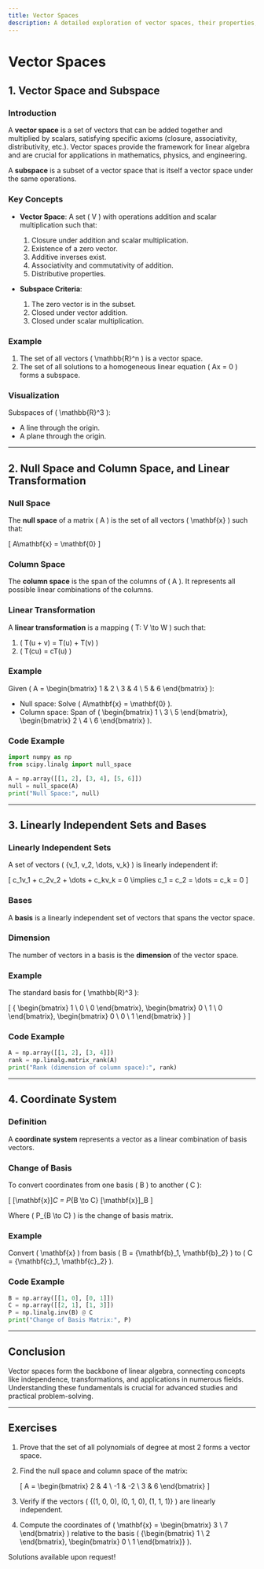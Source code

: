 ```yaml
---
title: Vector Spaces
description: A detailed exploration of vector spaces, their properties, and applications in linear algebra.
---
```


# Vector Spaces

## 1. Vector Space and Subspace

### Introduction
A **vector space** is a set of vectors that can be added together and multiplied by scalars, satisfying specific axioms (closure, associativity, distributivity, etc.). Vector spaces provide the framework for linear algebra and are crucial for applications in mathematics, physics, and engineering.

A **subspace** is a subset of a vector space that is itself a vector space under the same operations.

### Key Concepts

- **Vector Space**: A set \( V \) with operations addition and scalar multiplication such that:

  1. Closure under addition and scalar multiplication.
  2. Existence of a zero vector.
  3. Additive inverses exist.
  4. Associativity and commutativity of addition.
  5. Distributive properties.

- **Subspace Criteria**:

  1. The zero vector is in the subset.
  2. Closed under vector addition.
  3. Closed under scalar multiplication.

### Example
1. The set of all vectors \( \mathbb{R}^n \) is a vector space.
2. The set of all solutions to a homogeneous linear equation \( Ax = 0 \) forms a subspace.

### Visualization
Subspaces of \( \mathbb{R}^3 \):
- A line through the origin.
- A plane through the origin.

---

## 2. Null Space and Column Space, and Linear Transformation

### Null Space
The **null space** of a matrix \( A \) is the set of all vectors \( \mathbf{x} \) such that:

\[
A\mathbf{x} = \mathbf{0}
\]

### Column Space
The **column space** is the span of the columns of \( A \). It represents all possible linear combinations of the columns.

### Linear Transformation
A **linear transformation** is a mapping \( T: V \to W \) such that:

1. \( T(u + v) = T(u) + T(v) \)
2. \( T(cu) = cT(u) \)

### Example
Given \( A = \begin{bmatrix} 1 & 2 \\ 3 & 4 \\ 5 & 6 \end{bmatrix} \):

- Null space: Solve \( A\mathbf{x} = \mathbf{0} \).
- Column space: Span of \( \begin{bmatrix} 1 \\ 3 \\ 5 \end{bmatrix}, \begin{bmatrix} 2 \\ 4 \\ 6 \end{bmatrix} \).

### Code Example
```python
import numpy as np
from scipy.linalg import null_space

A = np.array([[1, 2], [3, 4], [5, 6]])
null = null_space(A)
print("Null Space:", null)
```

---

## 3. Linearly Independent Sets and Bases

### Linearly Independent Sets
A set of vectors \( \{v_1, v_2, \dots, v_k\} \) is linearly independent if:

\[
c_1v_1 + c_2v_2 + \dots + c_kv_k = 0 \implies c_1 = c_2 = \dots = c_k = 0
\]

### Bases
A **basis** is a linearly independent set of vectors that spans the vector space.

### Dimension
The number of vectors in a basis is the **dimension** of the vector space.

### Example
The standard basis for \( \mathbb{R}^3 \):

\[
\{ \begin{bmatrix} 1 \\ 0 \\ 0 \end{bmatrix}, \begin{bmatrix} 0 \\ 1 \\ 0 \end{bmatrix}, \begin{bmatrix} 0 \\ 0 \\ 1 \end{bmatrix} \}
\]

### Code Example
```python
A = np.array([[1, 2], [3, 4]])
rank = np.linalg.matrix_rank(A)
print("Rank (dimension of column space):", rank)
```

---

## 4. Coordinate System

### Definition
A **coordinate system** represents a vector as a linear combination of basis vectors.

### Change of Basis
To convert coordinates from one basis \( B \) to another \( C \):

\[
[\mathbf{x}]_C = P_{B \to C} [\mathbf{x}]_B
\]

Where \( P_{B \to C} \) is the change of basis matrix.

### Example
Convert \( \mathbf{x} \) from basis \( B = \{\mathbf{b}_1, \mathbf{b}_2\} \) to \( C = \{\mathbf{c}_1, \mathbf{c}_2\} \).

### Code Example
```python
B = np.array([[1, 0], [0, 1]])
C = np.array([[2, 1], [1, 3]])
P = np.linalg.inv(B) @ C
print("Change of Basis Matrix:", P)
```

---

## Conclusion
Vector spaces form the backbone of linear algebra, connecting concepts like independence, transformations, and applications in numerous fields. Understanding these fundamentals is crucial for advanced studies and practical problem-solving.

---

## Exercises

1. Prove that the set of all polynomials of degree at most 2 forms a vector space.
2. Find the null space and column space of the matrix:

    \[
    A = \begin{bmatrix} 2 & 4 \\ -1 & -2 \\ 3 & 6 \end{bmatrix}
    \]

3. Verify if the vectors \( \{(1, 0, 0), (0, 1, 0), (1, 1, 1)\} \) are linearly independent.
4. Compute the coordinates of \( \mathbf{x} = \begin{bmatrix} 3 \\ 7 \end{bmatrix} \) relative to the basis \( \{\begin{bmatrix} 1 \\ 2 \end{bmatrix}, \begin{bmatrix} 0 \\ 1 \end{bmatrix}\} \).

Solutions available upon request!
